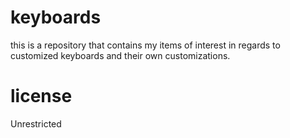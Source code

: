 # keyboards
this is a repository that contains my items of interest in regards to customized keyboards and their own customizations. 

# license
Unrestricted
